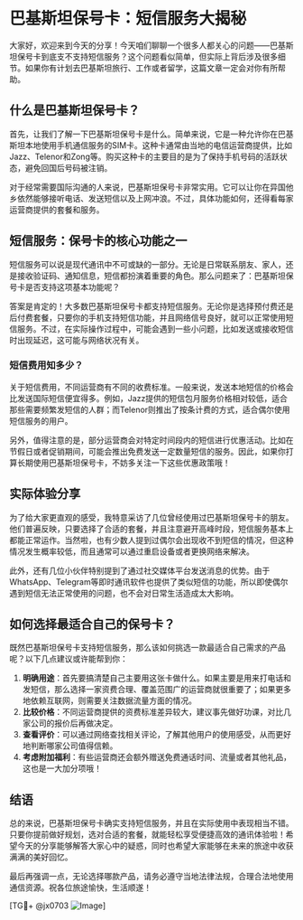 # 巴基斯坦保号卡：短信服务大揭秘

大家好，欢迎来到今天的分享！今天咱们聊聊一个很多人都关心的问题——巴基斯坦保号卡到底支不支持短信服务？这个问题看似简单，但实际上背后涉及很多细节。如果你有计划去巴基斯坦旅行、工作或者留学，这篇文章一定会对你有所帮助。

## 什么是巴基斯坦保号卡？

首先，让我们了解一下巴基斯坦保号卡是什么。简单来说，它是一种允许你在巴基斯坦本地使用手机通信服务的SIM卡。这种卡通常由当地的电信运营商提供，比如Jazz、Telenor和Zong等。购买这种卡的主要目的是为了保持手机号码的活跃状态，避免回国后号码被注销。

对于经常需要国际沟通的人来说，巴基斯坦保号卡非常实用。它可以让你在异国他乡依然能够接听电话、发送短信以及上网冲浪。不过，具体功能如何，还得看每家运营商提供的套餐和服务。

## 短信服务：保号卡的核心功能之一

短信服务可以说是现代通讯中不可或缺的一部分。无论是日常联系朋友、家人，还是接收验证码、通知信息，短信都扮演着重要的角色。那么问题来了：巴基斯坦保号卡是否支持这项基本功能呢？

答案是肯定的！大多数巴基斯坦保号卡都支持短信服务。无论你是选择预付费还是后付费套餐，只要你的手机支持短信功能，并且网络信号良好，就可以正常使用短信服务。不过，在实际操作过程中，可能会遇到一些小问题，比如发送或接收短信时出现延迟，这可能与网络状况有关。

### 短信费用知多少？

关于短信费用，不同运营商有不同的收费标准。一般来说，发送本地短信的价格会比发送国际短信便宜得多。例如，Jazz提供的短信包月服务价格相对较低，适合那些需要频繁发短信的人群；而Telenor则推出了按条计费的方式，适合偶尔使用短信服务的用户。

另外，值得注意的是，部分运营商会对特定时间段内的短信进行优惠活动。比如在节假日或者促销期间，可能会推出免费发送一定数量短信的服务。因此，如果你打算长期使用巴基斯坦保号卡，不妨多关注一下这些优惠政策哦！

## 实际体验分享

为了给大家更直观的感受，我特意采访了几位曾经使用过巴基斯坦保号卡的朋友。他们普遍反映，只要选择了合适的套餐，并且注意避开高峰时段，短信服务基本上都能正常运作。当然啦，也有少数人提到过偶尔会出现收不到短信的情况，但这种情况发生概率较低，而且通常可以通过重启设备或者更换网络来解决。

此外，还有几位小伙伴特别提到了通过社交媒体平台发送消息的优势。由于WhatsApp、Telegram等即时通讯软件也提供了类似短信的功能，所以即使偶尔遇到短信无法正常使用的问题，也不会对日常生活造成太大影响。

## 如何选择最适合自己的保号卡？

既然巴基斯坦保号卡支持短信服务，那么该如何挑选一款最适合自己需求的产品呢？以下几点建议或许能帮到你：

1. **明确用途**：首先要搞清楚自己主要用这张卡做什么。如果主要是用来打电话和发短信，那么选择一家资费合理、覆盖范围广的运营商就很重要了；如果更多地依赖互联网，则需要关注数据流量方面的情况。
2. **比较价格**：不同运营商提供的资费标准差异较大，建议事先做好功课，对比几家公司的报价后再做决定。
3. **查看评价**：可以通过网络查找相关评论，了解其他用户的使用感受，从而更好地判断哪家公司值得信赖。
4. **考虑附加福利**：有些运营商还会额外赠送免费通话时间、流量或者其他礼品，这也是一大加分项哦！

## 结语

总的来说，巴基斯坦保号卡确实支持短信服务，并且在实际使用中表现相当不错。只要你提前做好规划，选对合适的套餐，就能轻松享受便捷高效的通讯体验啦！希望今天的分享能够解答大家心中的疑惑，同时也希望大家能够在未来的旅途中收获满满的美好回忆。

最后再强调一点，无论选择哪款产品，请务必遵守当地法律法规，合理合法地使用通信资源。祝各位旅途愉快，生活顺遂！

[TG💪+ @jx0703 ![Image](https://github.com/user-attachments/assets/dbca1d08-cadb-493c-b0ec-ad6f7a83f270)]